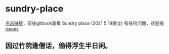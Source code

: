 # sundry-place
[点击链接](https://18509149693.gitbook.io/secretbook/)，前往gitbook查看
Sundry place (2021 5 19建立)
有任何问题，欢迎提[issues](https://github.com/secret344/sundry-place/issues)

## 因过竹院逢僧话，偷得浮生半日闲。

